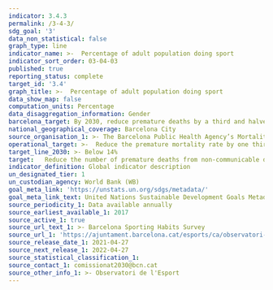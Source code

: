 ```yaml
---
indicator: 3.4.3
permalink: /3-4-3/
sdg_goal: '3'
data_non_statistical: false
graph_type: line
indicator_name: >-  Percentage of adult population doing sport
indicator_sort_order: 03-04-03
published: true
reporting_status: complete
target_id: '3.4'
graph_title: >-  Percentage of adult population doing sport
data_show_map: false
computation_units: Percentage
data_disaggregation_information: Gender
barcelona_target: By 2030, reduce premature deaths by a third and halve the prevalence of psychological suffering, as well doing more to promote health
national_geographical_coverage: Barcelona City 
source_organisation_1: >- The Barcelona Public Health Agency’s Mortality Registry 
operational_target: >-  Reduce the premature mortality rate by one third, reduce the prevalence of psychological suffering to below 14%, and get the rate for doing sport among adults, for both men and women, to above 80%
target_line_2030: >- Below 14% 
target:   Reduce the number of premature deaths from non-communicable diseases by one third, through prevention and treatment, as well as promoting mental heath and well-being
indicator_definition: Global indicator description
un_designated_tier: 1
un_custodian_agency: World Bank (WB)
goal_meta_link: 'https://unstats.un.org/sdgs/metadata/'
goal_meta_link_text: United Nations Sustainable Development Goals Metadata (pdf 894kB)
source_periodicity_1: Data available annually
source_earliest_available_1: 2017
source_active_1: true
source_url_text_1: >- Barcelona Sporting Habits Survey
source_url_1: 'https://ajuntament.barcelona.cat/esports/ca/observatori-de-lesporti-de-lactivitat-f%C3%ADsica-de-barcelona'
source_release_date_1: 2021-04-27
source_next_release_1: 2022-04-27
source_statistical_classification_1: 
source_contact_1: comissionat2030@bcn.cat
source_other_info_1: >- Observatori de l'Esport
---
```

